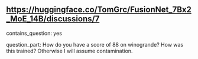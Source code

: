 ## https://huggingface.co/TomGrc/FusionNet_7Bx2_MoE_14B/discussions/7

contains_question: yes

question_part: How do you have a score of 88 on winogrande? How was this trained? Otherwise I will assume contamination.